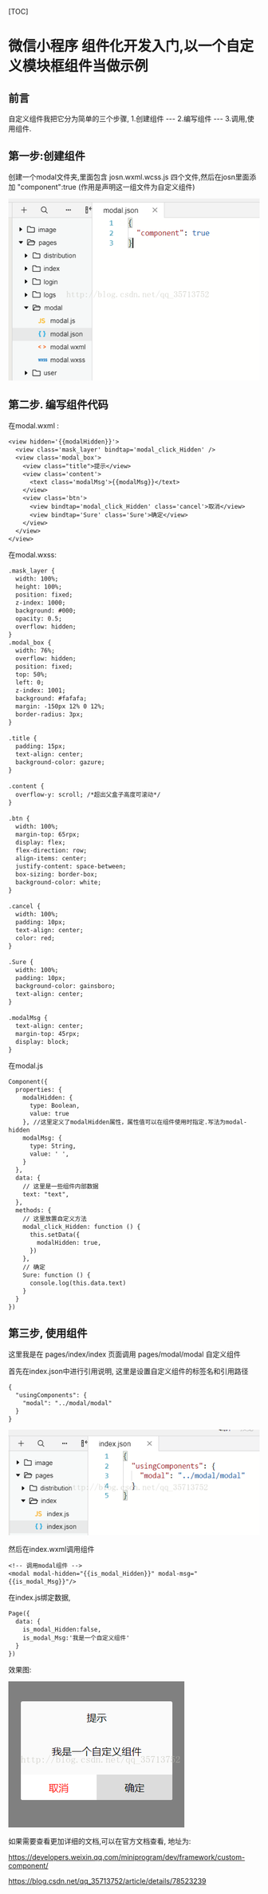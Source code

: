 [TOC]



# 微信小程序  组件化开发入门,以一个自定义模块框组件当做示例 

## 前言

自定义组件我把它分为简单的三个步骤, 1.创建组件 --- 2.编写组件  ---   3.调用,使用组件. 

## 第一步:创建组件

创建一个modal文件夹,里面包含 josn.wxml.wcss.js 四个文件,然后在josn里面添加 "component":true (作用是声明这一组文件为自定义组件)

![img](image-201805202013/Center.png)

## 第二步. 编写组件代码

在modal.wxml :

```
<view hidden='{{modalHidden}}'>  
  <view class='mask_layer' bindtap='modal_click_Hidden' />  
  <view class='modal_box'>  
    <view class="title">提示</view>  
    <view class='content'>  
      <text class='modalMsg'>{{modalMsg}}</text>  
    </view>  
    <view class='btn'>  
      <view bindtap='modal_click_Hidden' class='cancel'>取消</view>  
      <view bindtap='Sure' class='Sure'>确定</view>  
    </view>  
  </view>  
</view>  
```

在modal.wxss:

```
.mask_layer {  
  width: 100%;  
  height: 100%;  
  position: fixed;  
  z-index: 1000;  
  background: #000;  
  opacity: 0.5;  
  overflow: hidden;  
}  
.modal_box {  
  width: 76%;  
  overflow: hidden;  
  position: fixed;  
  top: 50%;  
  left: 0;  
  z-index: 1001;  
  background: #fafafa;  
  margin: -150px 12% 0 12%;  
  border-radius: 3px;  
}  
  
.title {  
  padding: 15px;  
  text-align: center;  
  background-color: gazure;  
}  
  
.content {  
  overflow-y: scroll; /*超出父盒子高度可滚动*/  
}  
  
.btn {  
  width: 100%;  
  margin-top: 65rpx;  
  display: flex;  
  flex-direction: row;  
  align-items: center;  
  justify-content: space-between;  
  box-sizing: border-box;  
  background-color: white;  
}  
  
.cancel {  
  width: 100%;  
  padding: 10px;  
  text-align: center;  
  color: red;  
}  
  
.Sure {  
  width: 100%;  
  padding: 10px;  
  background-color: gainsboro;  
  text-align: center;  
}  
  
.modalMsg {  
  text-align: center;  
  margin-top: 45rpx;  
  display: block;  
}  
```

在modal.js

```
Component({  
  properties: {  
    modalHidden: {  
      type: Boolean,  
      value: true  
    }, //这里定义了modalHidden属性，属性值可以在组件使用时指定.写法为modal-hidden  
    modalMsg: {  
      type: String,  
      value: ' ',  
    }  
  },  
  data: {  
    // 这里是一些组件内部数据  
    text: "text",  
  },  
  methods: {  
    // 这里放置自定义方法  
    modal_click_Hidden: function () {  
      this.setData({  
        modalHidden: true,  
      })  
    },  
    // 确定  
    Sure: function () {  
      console.log(this.data.text)  
    }  
  }  
})  
```

## 第三步, 使用组件

 

这里我是在 pages/index/index 页面调用 pages/modal/modal 自定义组件

首先在index.json中进行引用说明, 这里是设置自定义组件的标签名和引用路径

```
{  
  "usingComponents": {  
    "modal": "../modal/modal"  
  }  
}  
```

![image-20180520194101929](image-201805202013/image-20180520194101929.png)

然后在index.wxml调用组件

```
<!-- 调用modal组件 -->  
<modal modal-hidden="{{is_modal_Hidden}}" modal-msg="{{is_modal_Msg}}"/>  
```

在index.js绑定数据,

```
Page({  
  data: {  
    is_modal_Hidden:false,  
    is_modal_Msg:'我是一个自定义组件'  
  }  
})  
```

效果图:

![img](image-201805202013/Center2.png)



如果需要查看更加详细的文档,可以在官方文档查看, 地址为:  

https://developers.weixin.qq.com/miniprogram/dev/framework/custom-component/





https://blog.csdn.net/qq_35713752/article/details/78523239